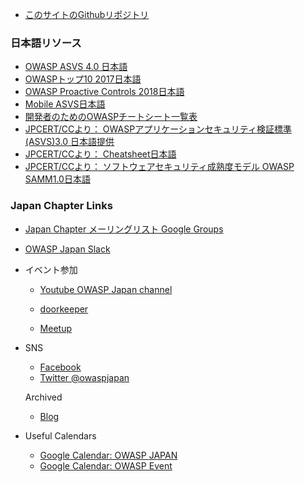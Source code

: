 * [このサイトのGithubリポジトリ](https://github.com/OWASP/www-chapter-japan)

### 日本語リソース
* [OWASP ASVS 4.0 日本語](https://github.com/owasp-ja/asvs-ja)
* [OWASPトップ10 2017日本語](https://github.com/owasp-ja/Top10/blob/master/2017/ja/OWASP%20Top%2010-2017(ja).pdf)
* [OWASP Proactive Controls 2018日本語](https://github.com/owasp-ja/OWASP-Top10-Proactive-Controls-2018-JP)
* [Mobile ASVS日本語](https://github.com/OWASP/owasp-masvs/blob/master/Document-ja/0x02-Frontispiece.md)
* [開発者のためのOWASPチートシート一覧表](https://docs.google.com/spreadsheets/d/1KNsAK1QbGih3WvmeTNeX5dj3_H1IHJTXrr98ZbFZZkg/edit#gid=0)
* [JPCERT/CCより： OWASPアプリケーションセキュリティ検証標準(ASVS)3.0 日本語提供](https://www.jpcert.or.jp/securecoding/materials-owaspasvs.html)
* [JPCERT/CCより： Cheatsheet日本語](http://jpcertcc.github.io/OWASPdocuments/)
* [JPCERT/CCより： ソフトウェアセキュリティ成熟度モデル OWASP SAMM1.0日本語](https://www.jpcert.or.jp/research/2010/SAMM_20100407.pdf)

### Japan Chapter Links
* [Japan Chapter メーリングリスト Google Groups](https://groups.google.com/a/owasp.org/g/japan-chapter)
* [OWASP Japan Slack](https://owaspjapan.slack.com)

* イベント参加
   * [Youtube OWASP Japan channel](https://www.youtube.com/channel/UCOsPioMMKzTTVv3__M0HFUw)
   * [doorkeeper](https://owasp.doorkeeper.jp/)
 
   * [Meetup](https://www.meetup.com/japan-owasp-meetup-group/)
   
* SNS
  * [Facebook](https://www.facebook.com/owaspjapan/)
  * [Twitter @owaspjapan](https://twitter.com/owaspjapan)
  
  Archived
  * [Blog](https://blog.owaspjapan.org/)
  
* Useful Calendars
  * [Google Calendar: OWASP JAPAN](https://calendar.google.com/calendar/b/1?cid=MGViaHU2dm5zdDYyOXMwM2lxMzR0NHZqbThAZ3JvdXAuY2FsZW5kYXIuZ29vZ2xlLmNvbQ)
  * [Google Calendar: OWASP Event](https://calendar.google.com/calendar/embed?src=hl6cjgs6ep1h7oniqgueu2bhbo%40group.calendar.google.com)


